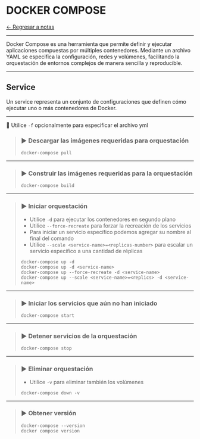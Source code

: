 # DOCKER COMPOSE

[← Regresar a notas](../../README.md) <br>

----

Docker Compose es una herramienta que permite definir y ejecutar aplicaciones compuestas por múltiples contenedores. Mediante un archivo YAML se especifica la configuración, redes y volúmenes, facilitando la orquestación de entornos complejos de manera sencilla y reproducible.

---

## Service
Un service representa un conjunto de configuraciones que definen cómo ejecutar uno o más contenedores de Docker.

---

📌 Utilice `-f` opcionalmente para especificar el archivo yml

> ### ▶️ Descargar las imágenes requeridas para orquestación
> ```shell script
> docker-compose pull
> ```
---

> ### ▶️ Construir las imágenes requeridas para la orquestación
> ```shell script
> docker-compose build
> ```
---

> ### ▶️ Iniciar orquestación
> - Utilice `-d` para ejecutar los contenedores en segundo plano
> - Utilice `--force-recreate` para forzar la recreación de los servicios
> - Para iniciar un servicio específico podemos agregar su nombre al final del comando
> - Utilice `--scale <service-name>=<replicas-number>` para escalar un servicio específico a una cantidad de réplicas
> ```shell script
> docker-compose up -d
> docker-compose up -d <service-name>
> docker-compose up --force-recreate -d <service-name>
> docker-compose up --scale <service-name>=<replics> -d <service-name>
> ```
---

> ### ▶️ Iniciar los servicios que aún no han iniciado
> ```shell script
> docker-compose start
> ```
---

> ### ▶️ Detener servicios de la orquestación
> ```shell script
> docker-compose stop 
> ```
---

> ### ▶️ Eliminar orquestación
> - Utilice `-v` para eliminar también los volúmenes
> ```shell script
> docker-compose down -v
> ```
---

> ### ▶️ Obtener versión
> ```shell script
> docker-compose --version
> docker compose version
> ```

